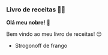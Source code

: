 ### Livro de receitas :man_cook:

__Olá meu nobre!__ :call_me_hand:

Bem vindo ao meu livro de receitas! :blush: 

- Strogonoff de frango
